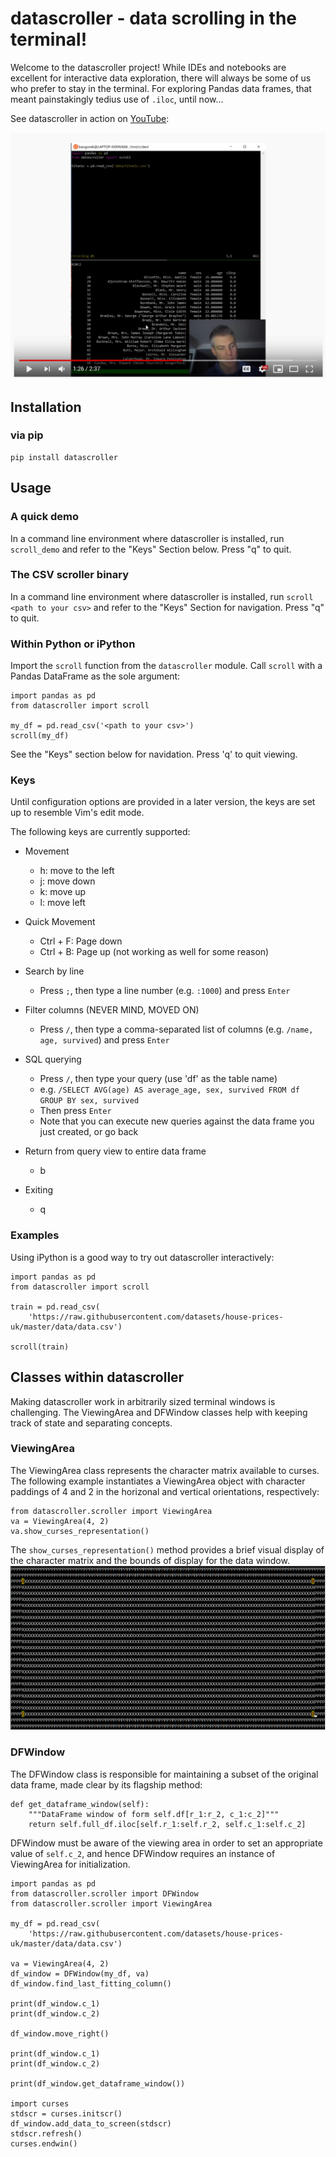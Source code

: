 datascroller - data scrolling in the terminal!
==============================================================================

Welcome to the datascroller project! While IDEs and notebooks are excellent
for interactive data exploration, there will always be some of us who prefer
to stay in the terminal. For exploring Pandas data frames, that meant
painstakingly tedius use of `.iloc`, until now...

See datascroller in action on [YouTube](http://www.youtube.com/watch?v=mewJAcurJPg):

[![datascroller](resources/datascroller_video.png)](http://www.youtube.com/watch?v=mewJAcurJPg "datascroller")

## Installation
### via pip
```
pip install datascroller
```

## Usage

### A quick demo
In a command line environment where datascroller is installed, run
`scroll_demo` and refer to the "Keys" Section below. Press "q" to quit.

### The CSV scroller binary
In a command line environment where datascroller is installed, run
`scroll <path to your csv>` and refer to the "Keys" Section for navigation.
Press "q" to quit.

### Within Python or iPython
Import the `scroll` function from the `datascroller` module.
Call `scroll` with a Pandas DataFrame as the sole argument:

```
import pandas as pd
from datascroller import scroll

my_df = pd.read_csv('<path to your csv>')
scroll(my_df)
```

See the "Keys" section below for navidation. Press 'q' to quit viewing.

### Keys
Until configuration options are provided in a later version, the keys are set
up to resemble Vim's edit mode.

The following keys are currently supported:

- Movement
  + h: move to the left
  + j: move down
  + k: move up
  + l: move left

- Quick Movement
  + Ctrl + F: Page down
  + Ctrl + B: Page up (not working as well for some reason)

- Search by line
  + Press `;`, then type a line number (e.g. `:1000`) and press `Enter`

- Filter columns (NEVER MIND, MOVED ON)
  + Press `/`, then type a comma-separated list of columns (e.g. `/name, age, survived`) and press `Enter`

- SQL querying
  + Press `/`, then type your query (use 'df' as the table name)
  + e.g. `/SELECT AVG(age) AS average_age, sex, survived FROM df GROUP BY sex, survived`
  + Then press `Enter`
  + Note that you can execute new queries against the data frame you just created, or go back

- Return from query view to entire data frame
  + b

- Exiting
  + q

### Examples

Using iPython is a good way to try out datascroller interactively:
```
import pandas as pd
from datascroller import scroll

train = pd.read_csv(
    'https://raw.githubusercontent.com/datasets/house-prices-uk/master/data/data.csv')

scroll(train)
```

## Classes within datascroller

Making datascroller work in arbitrarily sized terminal windows is challenging.
The ViewingArea and DFWindow classes help with keeping track of state and
separating concepts.

### ViewingArea

The ViewingArea class represents the character matrix available to curses. The
following example instantiates a ViewingArea object with character paddings
of 4 and 2 in the horizonal and vertical orientations, respectively:

```
from datascroller.scroller import ViewingArea
va = ViewingArea(4, 2)
va.show_curses_representation()
```

The `show_curses_representation()` method provides a brief visual display of
the character matrix and the bounds of display for the data window.
![](resources/show_curses_representation.png)

### DFWindow

The DFWindow class is responsible for maintaining a subset of the original data
frame, made clear by its flagship method:
```
def get_dataframe_window(self):
    """DataFrame window of form self.df[r_1:r_2, c_1:c_2]"""
    return self.full_df.iloc[self.r_1:self.r_2, self.c_1:self.c_2]
```
DFWindow must be aware of the viewing area in order to set an appropriate value
of `self.c_2`, and hence DFWindow requires an instance of ViewingArea for
initialization.
```
import pandas as pd
from datascroller.scroller import DFWindow
from datascroller.scroller import ViewingArea

my_df = pd.read_csv(
    'https://raw.githubusercontent.com/datasets/house-prices-uk/master/data/data.csv')

va = ViewingArea(4, 2)
df_window = DFWindow(my_df, va)
df_window.find_last_fitting_column()

print(df_window.c_1)
print(df_window.c_2)

df_window.move_right()

print(df_window.c_1)
print(df_window.c_2)

print(df_window.get_dataframe_window())

import curses
stdscr = curses.initscr()
df_window.add_data_to_screen(stdscr)
stdscr.refresh()
curses.endwin()
```
